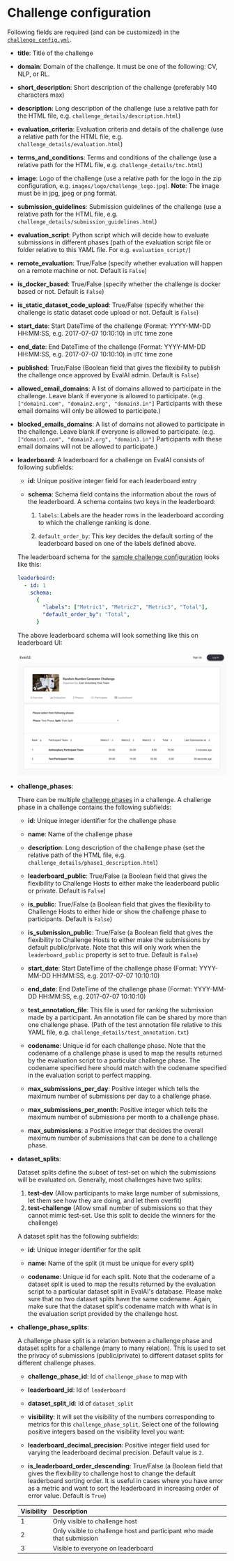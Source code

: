 # Challenge configuration

Following fields are required (and can be customized) in the [`challenge_config.yml`](https://github.com/Cloud-CV/EvalAI-Starters/blob/master/challenge_config.yaml).

- **title**: Title of the challenge

- **domain**: Domain of the challenge. It must be one of the following: CV, NLP, or RL.

- **short_description**: Short description of the challenge (preferably 140 characters max)

- **description**: Long description of the challenge (use a relative path for the HTML file, e.g. `challenge_details/description.html`)

- **evaluation_criteria**: Evaluation criteria and details of the challenge (use a relative path for the HTML file, e.g. `challenge_details/evaluation.html`)

- **terms_and_conditions**: Terms and conditions of the challenge (use a relative path for the HTML file, e.g. `challenge_details/tnc.html`)

- **image**: Logo of the challenge (use a relative path for the logo in the zip configuration, e.g. `images/logo/challenge_logo.jpg`). **Note**: The image must be in jpg, jpeg or png format.

- **submission_guidelines**: Submission guidelines of the challenge (use a relative path for the HTML file, e.g. `challenge_details/submission_guidelines.html`)

- **evaluation_script**: Python script which will decide how to evaluate submissions in different phases (path of the evaluation script file or folder relative to this YAML file. For e.g. `evaluation_script/`)

- **remote_evaluation**: True/False (specify whether evaluation will happen on a remote machine or not. Default is `False`)

- **is_docker_based**: True/False (specify whether the challenge is docker based or not. Default is `False`)

- **is_static_dataset_code_upload**: True/False (specify whether the challenge is static dataset code upload or not. Default is `False`)

- **start_date**: Start DateTime of the challenge (Format: YYYY-MM-DD HH:MM:SS, e.g. 2017-07-07 10:10:10) in `UTC` time zone

- **end_date**: End DateTime of the challenge (Format: YYYY-MM-DD HH:MM:SS, e.g. 2017-07-07 10:10:10) in `UTC` time zone

- **published**: True/False (Boolean field that gives the flexibility to publish the challenge once approved by EvalAI admin. Default is `False`)

- **allowed_email_domains**: A list of domains allowed to participate in the challenge. Leave blank if everyone is allowed to participate. (e.g. `["domain1.com", "domain2.org", "domain3.in"]` Participants with these email domains will only be allowed to participate.)

- **blocked_emails_domains**: A list of domains not allowed to participate in the challenge. Leave blank if everyone is allowed to participate. (e.g. `["domain1.com", "domain2.org", "domain3.in"]` Participants with these email domains will not be allowed to participate.)

- **leaderboard**:
  A leaderboard for a challenge on EvalAI consists of following subfields:

  - **id**: Unique positive integer field for each leaderboard entry

  - **schema**: Schema field contains the information about the rows of the leaderboard. A schema contains two keys in the leaderboard:

    1. `labels`: Labels are the header rows in the leaderboard according to which the challenge ranking is done.

    2. `default_order_by`: This key decides the default sorting of the leaderboard based on one of the labels defined above.

  The leaderboard schema for the [sample challenge configuration](https://github.com/Cloud-CV/EvalAI-Starters/blob/master/challenge_config.yaml) looks like this:

  ```yaml
  leaderboard:
    - id: 1
      schema:
        {
          "labels": ["Metric1", "Metric2", "Metric3", "Total"],
          "default_order_by": "Total",
        }
  ```

  The above leaderboard schema will look something like this on leaderboard UI:

  ![](_static/img/leaderboard.png "Random Number Generator Challenge - Leaderboard")

* **challenge_phases**:

  There can be multiple [challenge phases](https://evalai.readthedocs.io/en/latest/glossary.html#challenge-phase) in a challenge. A challenge phase in a challenge contains the following subfields:

  - **id**: Unique integer identifier for the challenge phase

  - **name**: Name of the challenge phase

  - **description**: Long description of the challenge phase (set the relative path of the HTML file, e.g. `challenge_details/phase1_description.html`)

  - **leaderboard_public**: True/False (a Boolean field that gives the flexibility to Challenge Hosts to either make the leaderboard public or private. Default is `False`)

  - **is_public**: True/False (a Boolean field that gives the flexibility to Challenge Hosts to either hide or show the challenge phase to participants. Default is `False`)

  - **is_submission_public**: True/False (a Boolean field that gives the flexibility to Challenge Hosts to either make the submissions by default public/private. Note that this will only work when the `leaderboard_public` property is set to true. Default is `False`)

  - **start_date**: Start DateTime of the challenge phase (Format: YYYY-MM-DD HH:MM:SS, e.g. 2017-07-07 10:10:10)

  - **end_date**: End DateTime of the challenge phase (Format: YYYY-MM-DD HH:MM:SS, e.g. 2017-07-07 10:10:10)

  - **test_annotation_file**: This file is used for ranking the submission made by a participant. An annotation file can be shared by more than one challenge phase. (Path of the test annotation file relative to this YAML file, e.g. `challenge_details/test_annotation.txt`)

  - **codename**: Unique id for each challenge phase. Note that the codename of a challenge phase is used to map the results returned by the evaluation script to a particular challenge phase. The codename specified here should match with the codename specified in the evaluation script to perfect mapping.

  - **max_submissions_per_day**: Positive integer which tells the maximum number of submissions per day to a challenge phase.

  - **max_submissions_per_month**: Positive integer which tells the maximum number of submissions per month to a challenge phase.

  - **max_submissions**: a Positive integer that decides the overall maximum number of submissions that can be done to a challenge phase.

- **dataset_splits**:

  Dataset splits define the subset of test-set on which the submissions will be evaluated on. Generally, most challenges have two splits:

  1. **test-dev** (Allow participants to make large number of submissions, let them see how they are doing, and let them overfit)
  2. **test-challenge** (Allow small number of submissions so that they cannot mimic test-set. Use this split to decide the winners for the challenge)

  A dataset split has the following subfields:

  - **id**: Unique integer identifier for the split

  - **name**: Name of the split (it must be unique for every split)

  - **codename**: Unique id for each split. Note that the codename of a dataset split is used to map the results returned by the evaluation script to a particular dataset split in EvalAI's database. Please make sure that no two dataset splits have the same codename. Again, make sure that the dataset split's codename match with what is in the evaluation script provided by the challenge host.

- **challenge_phase_splits**:

  A challenge phase split is a relation between a challenge phase and dataset splits for a challenge (many to many relation). This is used to set the privacy of submissions (public/private) to different dataset splits for different challenge phases.

  - **challenge_phase_id**: Id of `challenge_phase` to map with

  - **leaderboard_id**: Id of `leaderboard`

  - **dataset_split_id**: Id of `dataset_split`

  - **visibility**: It will set the visibility of the numbers corresponding to metrics for this `challenge_phase_split`. Select one of the following positive integers based on the visibility level you want:

  - **leaderboard_decimal_precision**: Positive integer field used for varying the leaderboard decimal precision. Default value is `2`.

  - **is_leaderboard_order_descending**: True/False (a Boolean field that gives the flexibility to challenge host to change the default leaderboard sorting order. It is useful in cases where you have error as a metric and want to sort the leaderboard in increasing order of error value. Default is `True`)

  | Visibility | Description                                                             |
  | ---------- | ----------------------------------------------------------------------- |
  | 1          | Only visible to challenge host                                          |
  | 2          | Only visible to challenge host and participant who made that submission |
  | 3          | Visible to everyone on leaderboard                                      |
